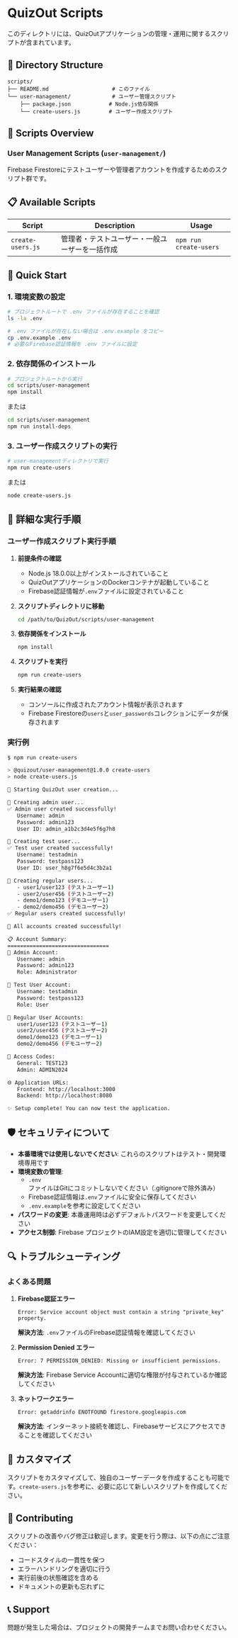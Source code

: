 # QuizOut Scripts

このディレクトリには、QuizOutアプリケーションの管理・運用に関するスクリプトが含まれています。

## 📁 Directory Structure

```
scripts/
├── README.md                    # このファイル
└── user-management/             # ユーザー管理スクリプト
    ├── package.json            # Node.js依存関係
    └── create-users.js         # ユーザー作成スクリプト
```

## 🔧 Scripts Overview

### User Management Scripts (`user-management/`)

Firebase Firestoreにテストユーザーや管理者アカウントを作成するためのスクリプト群です。

## 📋 Available Scripts

| Script | Description | Usage |
|--------|-------------|-------|
| `create-users.js` | 管理者・テストユーザー・一般ユーザーを一括作成 | `npm run create-users` |

## 🚀 Quick Start

### 1. 環境変数の設定

```bash
# プロジェクトルートで .env ファイルが存在することを確認
ls -la .env

# .env ファイルが存在しない場合は .env.example をコピー
cp .env.example .env
# 必要なFirebase認証情報を .env ファイルに設定
```

### 2. 依存関係のインストール

```bash
# プロジェクトルートから実行
cd scripts/user-management
npm install
```

または

```bash
cd scripts/user-management
npm run install-deps
```

### 3. ユーザー作成スクリプトの実行

```bash
# user-managementディレクトリで実行
npm run create-users
```

または

```bash
node create-users.js
```

## 📖 詳細な実行手順

### ユーザー作成スクリプト実行手順

1. **前提条件の確認**
   - Node.js 18.0.0以上がインストールされていること
   - QuizOutアプリケーションのDockerコンテナが起動していること
   - Firebase認証情報が`.env`ファイルに設定されていること

2. **スクリプトディレクトリに移動**
   ```bash
   cd /path/to/QuizOut/scripts/user-management
   ```

3. **依存関係をインストール**
   ```bash
   npm install
   ```

4. **スクリプトを実行**
   ```bash
   npm run create-users
   ```

5. **実行結果の確認**
   - コンソールに作成されたアカウント情報が表示されます
   - Firebase Firestoreの`users`と`user_passwords`コレクションにデータが保存されます

### 実行例

```bash
$ npm run create-users

> @quizout/user-management@1.0.0 create-users
> node create-users.js

🚀 Starting QuizOut user creation...

🔑 Creating admin user...
✅ Admin user created successfully!
   Username: admin
   Password: admin123
   User ID: admin_a1b2c3d4e5f6g7h8

👤 Creating test user...
✅ Test user created successfully!
   Username: testadmin
   Password: testpass123
   User ID: user_h8g7f6e5d4c3b2a1

👥 Creating regular users...
   - user1/user123 (テストユーザー1)
   - user2/user456 (テストユーザー2)
   - demo1/demo123 (デモユーザー1)
   - demo2/demo456 (デモユーザー2)
✅ Regular users created successfully!

🎯 All accounts created successfully!

📋 Account Summary:
================================
🔑 Admin Account:
   Username: admin
   Password: admin123
   Role: Administrator

👤 Test User Account:
   Username: testadmin
   Password: testpass123
   Role: User

👥 Regular User Accounts:
   user1/user123 (テストユーザー1)
   user2/user456 (テストユーザー2)
   demo1/demo123 (デモユーザー1)
   demo2/demo456 (デモユーザー2)

🔐 Access Codes:
   General: TEST123
   Admin: ADMIN2024

🌐 Application URLs:
   Frontend: http://localhost:3000
   Backend: http://localhost:8080

✨ Setup complete! You can now test the application.
```

## 🛡️ セキュリティについて

- **本番環境では使用しないでください**: これらのスクリプトはテスト・開発環境専用です
- **環境変数の管理**: 
  - `.env`ファイルはGitにコミットしないでください（.gitignoreで除外済み）
  - Firebase認証情報は`.env`ファイルに安全に保存してください
  - `.env.example`を参考に設定してください
- **パスワードの変更**: 本番運用時は必ずデフォルトパスワードを変更してください
- **アクセス制御**: Firebase プロジェクトのIAM設定を適切に管理してください

## 🔍 トラブルシューティング

### よくある問題

1. **Firebase認証エラー**
   ```
   Error: Service account object must contain a string "private_key" property.
   ```
   **解決方法**: `.env`ファイルのFirebase認証情報を確認してください

2. **Permission Denied エラー**
   ```
   Error: 7 PERMISSION_DENIED: Missing or insufficient permissions.
   ```
   **解決方法**: Firebase Service Accountに適切な権限が付与されているか確認してください

3. **ネットワークエラー**
   ```
   Error: getaddrinfo ENOTFOUND firestore.googleapis.com
   ```
   **解決方法**: インターネット接続を確認し、Firebaseサービスにアクセスできることを確認してください

## 📝 カスタマイズ

スクリプトをカスタマイズして、独自のユーザーデータを作成することも可能です。`create-users.js`を参考に、必要に応じて新しいスクリプトを作成してください。

## 🤝 Contributing

スクリプトの改善やバグ修正は歓迎します。変更を行う際は、以下の点にご注意ください：

- コードスタイルの一貫性を保つ
- エラーハンドリングを適切に行う
- 実行前後の状態確認を含める
- ドキュメントの更新も忘れずに

## 📞 Support

問題が発生した場合は、プロジェクトの開発チームまでお問い合わせください。